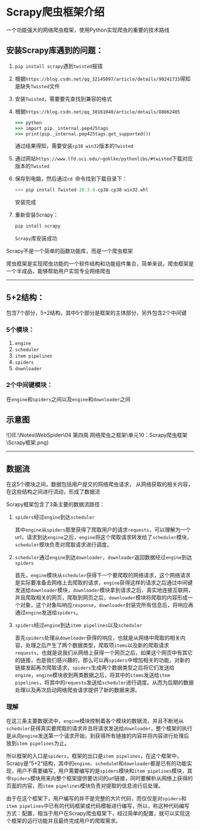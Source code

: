# Scrapy爬虫框架介绍

一个功能强大的网络爬虫框架，使用Python实现爬虫的重要的技术路线



## 安装Scrapy库遇到的问题：

1. `pip install scrapy`遇到`twisted`报错

2. 根据`https://blog.csdn.net/qq_32145097/article/details/90241733`得知是缺失`Twisted`文件

3. 安装`Twisted`，需要要先查找到兼容的格式

4. 根据`https://blog.csdn.net/qq_38161040/article/details/88062405`

   ```cmd
   >>> python
   >>> import pip._internal.pep425tags
   >>> print(pip._internal.pep425tags.get_supported())
   ```

   通过结果得知，需要安装`cp38 win32`版本的`Twisted`

4. 通过网站`https://www.lfd.uci.edu/~gohlke/pythonlibs/#twisted`下载对应版本的`Twisted`

5. 保存到电脑，然后通过`cd `命令找到下载目录下：

   ```python
   >>> pip install Twisted-20.3.0-cp38-cp38-win32.whl
   ```

   安装完成

6. 重新安装Scrapy：

   ```python
   pip intall scrapy
   ```

   `Scrapy`库安装成功



Scrapy不是一个简单的函数功能库，而是一个爬虫框架

爬虫框架是实现爬虫功能的一个软件结构和功能组件集合，简单来说，爬虫框架是一个半成品，能够帮助用户实现专业网络爬虫



****

## 5+2结构：

包含7个部分，5+2结构，其中5个部分是框架的主体部分，另外包含2个中间键

### 5个模块：

1. `engine`
2. `scheduler`
3. `item pipelines`
4. `spiders`
5. `downloader`

### 2个中间键模块：

在`engine`和`spiders`之间以及`engine`和`downloader`之间



## 示意图

![](E:\Notes\WebSpider\04 第四周 网络爬虫之框架\单元10：Scrapy爬虫框架\Scrapy框架.png)

****

## 数据流

在这5个模块之间，数据包括用户提交的网络爬虫请求， 从网络获取的相关内容，在这些结构之间进行流动，形成了数据流

Scrapy框架包含了3条主要的数据流路径：

1. `spiders`经过`engine`到达`scheduler`

   其中`engine`从`spiders`那里获得了爬取用户的请求`requests`，可以理解为一个url，请求到达`engine`之后，`engine`将这个爬取请求转发给了`scheduler`模块，`scheduler`模块负责对爬取请求进行调度。

2. `scheduler`通过`engine`到达`downloader`，`downloader`返回数据经过`engine`到达`spiders`

   首先，`engine`模块从`scheduler`获得下一个要爬取的网络请求，这个网络请求是实际要准备去网络上去爬取的请求，`engine`获得这样的请求之后通过中间键发送给`downloader`模块，`downloader`模块拿到请求之后，真实地连接互联网，并且爬取相关的网页，爬取到网页之后，`downloader`模块将爬取的内容形成一个对象，这个对象叫响应`response`，`downloader`封装完所有信息后，将响应再通过`engine`发送给`spiders`。

3. `spiders`经过`engine`到达`item pipelines`以及`scheduler`

   首先`spiders`处理从`downloader`获得的响应，也就是从网络中爬取的相关内容，处理之后产生了两个数据类型，爬取项`items`以及新的爬取请求`requests`，也就是说我们从网络上获得一个网页之后，如果这个网页中有其它的链接，也是我们感兴趣的，那么可以再`spiders`中增加相关的功能，对新的链接发起再次爬取请求，`spiders`生成两个数据类型之后将它们发送给`engine`，`engine`模块收到两类数据之后，将其中的`items`发送给`item pipelines`，将其中的`requests`发送给`scheduler`进行调度。从而为后期的数据处理以及再次启动网络爬虫请求提供了新的数据来源。



### 理解

在这三条主要数据流中，`engine`模块控制着各个模块的数据流，并且不断地从`scheduler`获得真实要爬取的请求并且将请求发送给`downloader`，整个框架的执行是从向`engine`发送第一个请求开始，到获得所有链接的内容并将内容进行处理后放到`item pipelines`为止。

所以框架的入口是`spiders`，框架的出口是`item pipelines`，在这个框架中，Scrapy是“5+2“结构，其中的`engine`、`schedule`r和`downloader`都是已有的功能实现，用户不需要编写，用户需要编写的是`spiders`模块和`item pipelines`模块，其中`spiders`模块用来向整个框架提供要访问的url链接，同时要解析从网络上获得的页面的内容，而`item pipelines`模块负责对提取的信息进行后处理。

由于在这个框架下，用户编写的并不是完整的大片代码，而仅仅是对`spiders`和`item pipelines`中已有的代码框架或代码模板进行编写，所以，称这种代码编写方式：配置，相当于用户在Scrapy爬虫框架下，经过简单的配置，就可以实现这个框架的运行功能并且最终完成用户的爬取需求。